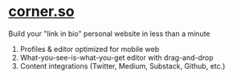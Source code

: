 # <a href="https://corner.so" target="_blank">corner.so</a>

Build your "link in bio" personal website in less than a minute
1. Profiles & editor optimized for mobile web
2. What-you-see-is-what-you-get editor with drag-and-drop
3. Content integrations (Twitter, Medium, Substack, Github, etc.)
